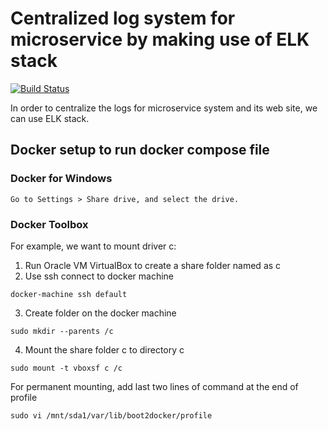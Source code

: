 # Centralized log system for microservice by making use of ELK stack
[![Build Status](https://dev.azure.com/wangbing1688/ELK-Log/_apis/build/status/sydney900.ELK-Log?branchName=master)](https://dev.azure.com/wangbing1688/ELK-Log/_build/latest?definitionId=3?branchName=master)

In order to centralize the logs for microservice system and its web site, we can use ELK stack. 


## Docker setup to run docker compose file
### Docker for Windows
    Go to Settings > Share drive, and select the drive.

### Docker Toolbox
For example, we want to mount driver c:
1. Run Oracle VM VirtualBox to create a share folder named as c
2. Use ssh connect to docker machine
```
docker-machine ssh default
```
3. Create folder on the docker machine
```
sudo mkdir --parents /c
```
4. Mount the share folder c to directory c
```
sudo mount -t vboxsf c /c
```

For permanent mounting, add last two lines of command at the end of profile
```
sudo vi /mnt/sda1/var/lib/boot2docker/profile
```
